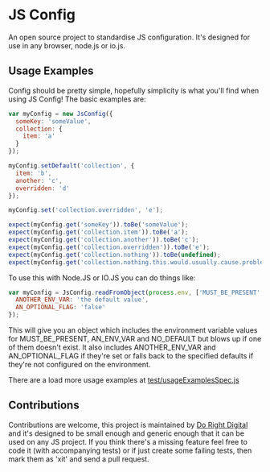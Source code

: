 JS Config
====

An open source project to standardise JS configuration.  It's designed for use in any browser, node.js or io.js.

Usage Examples
---

Config should be pretty simple, hopefully simplicity is what you'll find when using JS Config!  The basic examples are:

```javascript
var myConfig = new JsConfig({
  someKey: 'someValue',
  collection: {
    item: 'a'
  }
});

myConfig.setDefault('collection', {
  item: 'b',
  another: 'c',
  overridden: 'd'
});

myConfig.set('collection.overridden', 'e');

expect(myConfig.get('someKey')).toBe('someValue');
expect(myConfig.get('collection.item')).toBe('a');
expect(myConfig.get('collection.another')).toBe('c');
expect(myConfig.get('collection.overridden')).toBe('e');
expect(myConfig.get('collection.nothing')).toBe(undefined);
expect(myConfig.get('collection.nothing.this.would.usually.cause.problems')).toBe(undefined);
```

To use this with Node.JS or IO.JS you can do things like:

```javascript
var myConfig = JsConfig.readFromObject(process.env, ['MUST_BE_PRESENT', 'AN_ENV_VAR', 'NO_DEFAULT'], {
  ANOTHER_ENV_VAR: 'the default value',
  AN_OPTIONAL_FLAG: 'false'
});
```

This will give you an object which includes the environment variable values for MUST_BE_PRESENT, AN_ENV_VAR and NO_DEFAULT but blows up if one of them doesn't exist.
 It also includes ANOTHER_ENV_VAR and AN_OPTIONAL_FLAG if they're set or falls back to the specified defaults if they're not configured on the environment.

There are a load more usage examples at [test/usageExamplesSpec.js](test/usageExamplesSpec.js)

Contributions
---

Contributions are welcome, this project is maintained by [Do Right Digital](http://dorightdigital.com/)
 and it's designed to be small enough and generic enough that it can be used on any JS project.
 If you think there's a missing feature feel free to code it (with accompanying tests) or
  if just create some failing tests, then mark them as 'xit' and send a pull request.

